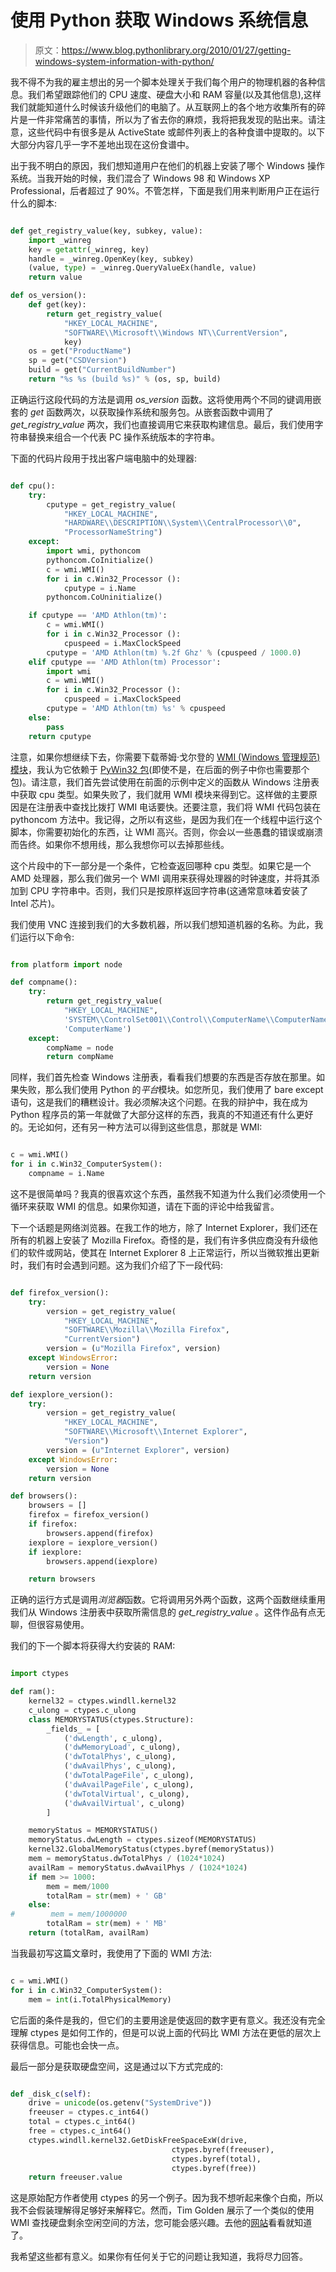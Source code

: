 # 使用 Python 获取 Windows 系统信息

> 原文：<https://www.blog.pythonlibrary.org/2010/01/27/getting-windows-system-information-with-python/>

我不得不为我的雇主想出的另一个脚本处理关于我们每个用户的物理机器的各种信息。我们希望跟踪他们的 CPU 速度、硬盘大小和 RAM 容量(以及其他信息),这样我们就能知道什么时候该升级他们的电脑了。从互联网上的各个地方收集所有的碎片是一件非常痛苦的事情，所以为了省去你的麻烦，我将把我发现的贴出来。请注意，这些代码中有很多是从 ActiveState 或邮件列表上的各种食谱中提取的。以下大部分内容几乎一字不差地出现在这份食谱中。

出于我不明白的原因，我们想知道用户在他们的机器上安装了哪个 Windows 操作系统。当我开始的时候，我们混合了 Windows 98 和 Windows XP Professional，后者超过了 90%。不管怎样，下面是我们用来判断用户正在运行什么的脚本:

```py

def get_registry_value(key, subkey, value):
    import _winreg
    key = getattr(_winreg, key)
    handle = _winreg.OpenKey(key, subkey)
    (value, type) = _winreg.QueryValueEx(handle, value)
    return value

def os_version():
    def get(key):
        return get_registry_value(
            "HKEY_LOCAL_MACHINE", 
            "SOFTWARE\\Microsoft\\Windows NT\\CurrentVersion",
            key)
    os = get("ProductName")
    sp = get("CSDVersion")
    build = get("CurrentBuildNumber")
    return "%s %s (build %s)" % (os, sp, build)

```

正确运行这段代码的方法是调用 *os_version* 函数。这将使用两个不同的键调用嵌套的 *get* 函数两次，以获取操作系统和服务包。从嵌套函数中调用了 *get_registry_value* 两次，我们也直接调用它来获取构建信息。最后，我们使用字符串替换来组合一个代表 PC 操作系统版本的字符串。

下面的代码片段用于找出客户端电脑中的处理器:

```py

def cpu():
    try:
        cputype = get_registry_value(
            "HKEY_LOCAL_MACHINE", 
            "HARDWARE\\DESCRIPTION\\System\\CentralProcessor\\0",
            "ProcessorNameString")
    except:
        import wmi, pythoncom
        pythoncom.CoInitialize() 
        c = wmi.WMI()
        for i in c.Win32_Processor ():
            cputype = i.Name
        pythoncom.CoUninitialize()

    if cputype == 'AMD Athlon(tm)':
        c = wmi.WMI()
        for i in c.Win32_Processor ():
            cpuspeed = i.MaxClockSpeed
        cputype = 'AMD Athlon(tm) %.2f Ghz' % (cpuspeed / 1000.0)
    elif cputype == 'AMD Athlon(tm) Processor':
        import wmi
        c = wmi.WMI()
        for i in c.Win32_Processor ():
            cpuspeed = i.MaxClockSpeed
        cputype = 'AMD Athlon(tm) %s' % cpuspeed
    else:
        pass
    return cputype

```

注意，如果你想继续下去，你需要下载蒂姆·戈尔登的 [WMI (Windows 管理规范)模块](http://timgolden.me.uk/python/wmi/index.html)，我认为它依赖于 [PyWin32 包](http://sourceforge.net/projects/pywin32/)(即使不是，在后面的例子中你也需要那个包)。请注意，我们首先尝试使用在前面的示例中定义的函数从 Windows 注册表中获取 cpu 类型。如果失败了，我们就用 WMI 模块来得到它。这样做的主要原因是在注册表中查找比拨打 WMI 电话要快。还要注意，我们将 WMI 代码包装在 pythoncom 方法中。我记得，之所以有这些，是因为我们在一个线程中运行这个脚本，你需要初始化的东西，让 WMI 高兴。否则，你会以一些愚蠢的错误或崩溃而告终。如果你不想用线，那么我想你可以去掉那些线。

这个片段中的下一部分是一个条件，它检查返回哪种 cpu 类型。如果它是一个 AMD 处理器，那么我们做另一个 WMI 调用来获得处理器的时钟速度，并将其添加到 CPU 字符串中。否则，我们只是按原样返回字符串(这通常意味着安装了 Intel 芯片)。

我们使用 VNC 连接到我们的大多数机器，所以我们想知道机器的名称。为此，我们运行以下命令:

```py

from platform import node

def compname():
    try:
        return get_registry_value(
            "HKEY_LOCAL_MACHINE",
            'SYSTEM\\ControlSet001\\Control\\ComputerName\\ComputerName',
            'ComputerName')
    except:
        compName = node
        return compName

```

同样，我们首先检查 Windows 注册表，看看我们想要的东西是否存放在那里。如果失败，那么我们使用 Python 的*平台*模块。如您所见，我们使用了 bare except 语句，这是我们的糟糕设计。我必须解决这个问题。在我的辩护中，我在成为 Python 程序员的第一年就做了大部分这样的东西，我真的不知道还有什么更好的。无论如何，还有另一种方法可以得到这些信息，那就是 WMI:

```py

c = wmi.WMI()
for i in c.Win32_ComputerSystem():
    compname = i.Name

```

这不是很简单吗？我真的很喜欢这个东西，虽然我不知道为什么我们必须使用一个循环来获取 WMI 的信息。如果你知道，请在下面的评论中给我留言。

下一个话题是网络浏览器。在我工作的地方，除了 Internet Explorer，我们还在所有的机器上安装了 Mozilla Firefox。奇怪的是，我们有许多供应商没有升级他们的软件或网站，使其在 Internet Explorer 8 上正常运行，所以当微软推出更新时，我们有时会遇到问题。这为我们介绍了下一段代码:

```py

def firefox_version():
    try:
        version = get_registry_value(
            "HKEY_LOCAL_MACHINE", 
            "SOFTWARE\\Mozilla\\Mozilla Firefox",
            "CurrentVersion")
        version = (u"Mozilla Firefox", version)
    except WindowsError:
        version = None
    return version

def iexplore_version():
    try:
        version = get_registry_value(
            "HKEY_LOCAL_MACHINE", 
            "SOFTWARE\\Microsoft\\Internet Explorer",
            "Version")
        version = (u"Internet Explorer", version)
    except WindowsError:
        version = None
    return version

def browsers():
    browsers = []
    firefox = firefox_version()
    if firefox:
        browsers.append(firefox)
    iexplore = iexplore_version()
    if iexplore:
        browsers.append(iexplore)

    return browsers

```

正确的运行方式是调用*浏览器*函数。它将调用另外两个函数，这两个函数继续重用我们从 Windows 注册表中获取所需信息的 *get_registry_value* 。这件作品有点无聊，但很容易使用。

我们的下一个脚本将获得大约安装的 RAM:

```py

import ctypes

def ram():
    kernel32 = ctypes.windll.kernel32
    c_ulong = ctypes.c_ulong
    class MEMORYSTATUS(ctypes.Structure):
        _fields_ = [
            ('dwLength', c_ulong),
            ('dwMemoryLoad', c_ulong),
            ('dwTotalPhys', c_ulong),
            ('dwAvailPhys', c_ulong),
            ('dwTotalPageFile', c_ulong),
            ('dwAvailPageFile', c_ulong),
            ('dwTotalVirtual', c_ulong),
            ('dwAvailVirtual', c_ulong)
        ]

    memoryStatus = MEMORYSTATUS()
    memoryStatus.dwLength = ctypes.sizeof(MEMORYSTATUS)
    kernel32.GlobalMemoryStatus(ctypes.byref(memoryStatus))
    mem = memoryStatus.dwTotalPhys / (1024*1024)
    availRam = memoryStatus.dwAvailPhys / (1024*1024)
    if mem >= 1000:
        mem = mem/1000
        totalRam = str(mem) + ' GB'
    else:
#        mem = mem/1000000
        totalRam = str(mem) + ' MB'
    return (totalRam, availRam)

```

当我最初写这篇文章时，我使用了下面的 WMI 方法:

```py

c = wmi.WMI()
for i in c.Win32_ComputerSystem():
    mem = int(i.TotalPhysicalMemory)

```

它后面的条件是我的，但它们的主要用途是使返回的数字更有意义。我还没有完全理解 ctypes 是如何工作的，但是可以说上面的代码比 WMI 方法在更低的层次上获得信息。可能也会快一点。

最后一部分是获取硬盘空间，这是通过以下方式完成的:

```py

def _disk_c(self):
    drive = unicode(os.getenv("SystemDrive"))
    freeuser = ctypes.c_int64()
    total = ctypes.c_int64()
    free = ctypes.c_int64()
    ctypes.windll.kernel32.GetDiskFreeSpaceExW(drive, 
                                    ctypes.byref(freeuser), 
                                    ctypes.byref(total), 
                                    ctypes.byref(free))
    return freeuser.value

```

这是原始配方作者使用 ctypes 的另一个例子。因为我不想听起来像个白痴，所以我不会假装理解得足够好来解释它。然而，Tim Golden 展示了一个类似的使用 WMI 查找硬盘剩余空闲空间的方法，您可能会感兴趣。去他的[网站](http://timgolden.me.uk/python/wmi/cookbook.html#show-the-percentage-free-space-for-each-fixed-disk)看看就知道了。

我希望这些都有意义。如果你有任何关于它的问题让我知道，我将尽力回答。